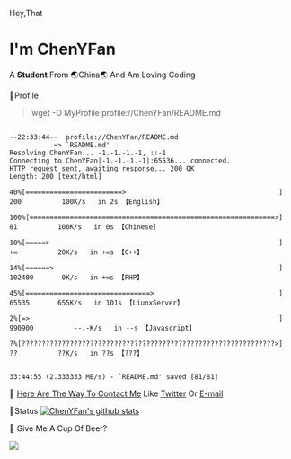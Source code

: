 Hey,That
# I'm ChenYFan

A **Student** From 🌏China🌏 And Am Loving Coding

📄Profile

> wget -O MyProfile profile://ChenYFan/README.md

```

--22:33:44--  profile://ChenYFan/README.md
           => `README.md'
Resolving ChenYFan... -1.-1.-1.-1, ::-1
Connecting to ChenYFan|-1.-1.-1.-1|:65536... connected.
HTTP request sent, awaiting response... 200 OK
Length: 200 [text/html]

40%[========================>                                      ] 200          100K/s   in 2s 【English】

100%[=============================================================>] 81          100K/s   in 0s 【Chinese】

10%[=====>                                                         ] +∞          20K/s   in +∞s 【C++】

14%[======>                                                        ] 102400       0K/s   in +∞s 【PHP】

45%[===============================>                               ] 65535       655K/s   in 101s 【LiunxServer】

2%[=>                                                              ] 990900          --.-K/s   in --s 【Javascript】

?%[???????????????????????????????????????????????????????????????>] ??          ??K/s   in ??s 【???】


33:44:55 (2.333333 MB/s) - `README.md' saved [81/81]

```

💬 [Here Are The Way To Contact Me](https://cyfan.top/contact.html)
Like [Twitter](https://twitter.com/ChenYF_OHHH) Or [E-mail](mailto:chenyf@cyfan.top)

🐷Status
[![ChenYFan's github stats](https://github-readme-stats.vercel.app/api/?username=ChenYFan&show_icons=true&title_color=fff&icon_color=79ff97&text_color=9f9f9f&bg_color=151515)](https://github.com/anuraghazra/github-readme-stats)

🍻 Give Me A Cup Of Beer?

![](https://img.cyfan.top/pic/AP.jpg)
